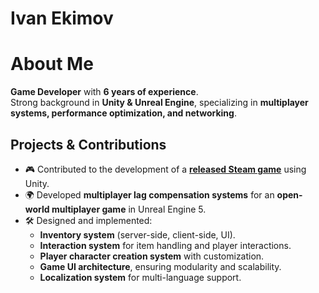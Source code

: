 # Ivan Ekimov

# About Me

**Game Developer** with **6 years of experience**.  
Strong background in **Unity & Unreal Engine**, specializing in **multiplayer systems, performance optimization, and networking**.  

## Projects & Contributions

- 🎮 Contributed to the development of a **[released Steam game](https://store.steampowered.com/app/673210/Frontier_Pilot_Simulator/)** using Unity.  
- 🌍 Developed **multiplayer lag compensation systems** for an **open-world multiplayer game** in Unreal Engine 5.  
- 🛠 Designed and implemented:
  - **Inventory system** (server-side, client-side, UI).  
  - **Interaction system** for item handling and player interactions.  
  - **Player character creation system** with customization.  
  - **Game UI architecture**, ensuring modularity and scalability.  
  - **Localization system** for multi-language support.  
